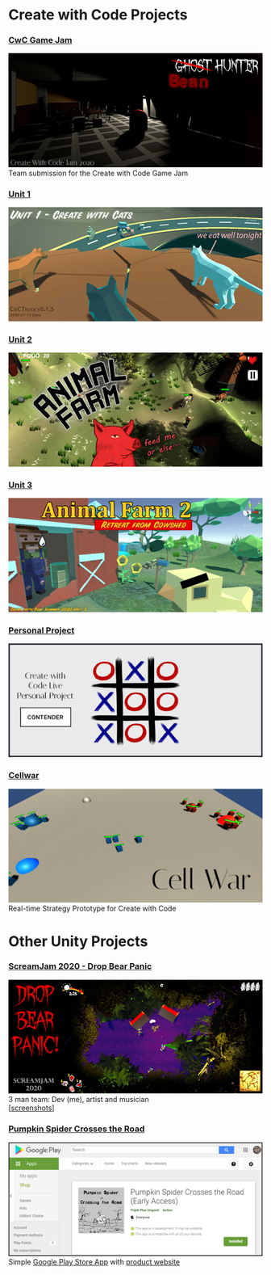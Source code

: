 # Create with Code Projects

### [CwC Game Jam](cwcsecrets/index.html)
[![CwCJam](/images/cwcjam_splash_572x256.png)](cwcsecrets/index.html)<br>
Team submission for the Create with Code Game Jam
### [Unit 1](CwCTruck_0_1_5/index.html)
[![Unit 1](/images/unit1_splash_572x256.jpg)](CwCTruck_0_1_5/index.html)
### [Unit 2](CwCAnimalFarm/index.html)
[![Unit 2](/images/af1_splash_572x256.jpg)](CwCAnimalFarm/index.html)

### [Unit 3](CwCCowshed/index.html)
[![Unit 3](/images/af2_splash_572x256.jpg)](CwCCowshed/index.html)

### [Personal Project](https://connect.unity.com/p/tic-tac-toe-7)
[![TicTacToe](/images/tictactoe_splash_572x256.png)](https://connect.unity.com/p/tic-tac-toe-7)

### [Cellwar](Cellwar/index.html)
[![Cellwar](/images/cellwar_splash_572x256.png)](Cellwar/index.html)<br>
Real-time Strategy Prototype for Create with Code

# Other Unity Projects

### [ScreamJam 2020 - Drop Bear Panic](https://itch.io/jam/scream-jam-2020/rate/797335)<br>
[![ScreamJam 2020 - Drop Bear Panic](/images/dropbear_splash_572x256.png)](https://itch.io/jam/scream-jam-2020/rate/797335)<br>
3 man team: Dev (me), artist and musician<br>
[[screenshots](https://github.com/jimu/scream2020)]

### [Pumpkin Spider Crosses the Road](https://pumpkinspider.tripleplusungood.com/)
[![Pumpkin Spider](/images/pumpkinspider_splash_572x256.png)](https://pumpkinspider.tripleplusungood.com/)<br>
Simple [Google Play Store App](https://play.google.com/store/apps/details?id=com.TriplePlusUngood.com.PumpkinSpiderCrossesTheRoad) with [product website](https://pumpkinspider.tripleplusungood.com/)

